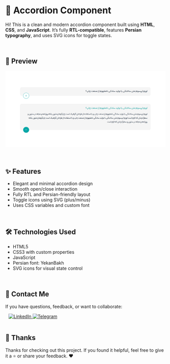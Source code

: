 # 📂 Accordion Component

Hi! This is a clean and modern accordion component built using **HTML**, **CSS**, and **JavaScript**. It’s fully **RTL-compatible**, features **Persian typography**, and uses SVG icons for toggle states.

&nbsp;

## 📸 Preview

![Preview](image/preview.png)

&nbsp;

## ✨ Features

- Elegant and minimal accordion design  
- Smooth open/close interaction  
- Fully RTL and Persian-friendly layout  
- Toggle icons using SVG (plus/minus)  
- Uses CSS variables and custom font  

&nbsp;

## 🛠️ Technologies Used

- HTML5  
- CSS3 with custom properties  
- JavaScript  
- Persian font: YekanBakh  
- SVG icons for visual state control  

&nbsp;

## 🤝 Contact Me
If you have questions, feedback, or want to collaborate:

<div align="left"> <a href="https://www.linkedin.com/in/hassanpourshahzad" target="_blank" style="margin-left: 10px;"> <img src="https://upload.wikimedia.org/wikipedia/commons/c/ca/LinkedIn_logo_initials.png" height="35" width="35" alt="LinkedIn"/> </a> <a href="https://t.me/Shahzad_hpr" target="_blank"> <img src="https://upload.wikimedia.org/wikipedia/commons/8/82/Telegram_logo.svg" height="35" width="35" alt="Telegram"/> </a> </div>
 
&nbsp;

## 🙏 Thanks
Thanks for checking out this project. If you found it helpful, feel free to give it a ⭐️ or share your feedback. ❤️
